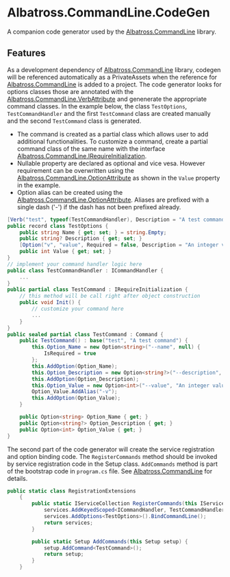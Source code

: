 # Albatross.CommandLine.CodeGen
A companion code generator used by the [Albatross.CommandLine](../Albatross.CommandLine/) library.

## Features
As a development dependency of [Albatross.CommandLine](../Albatross.CommandLine/) library, codegen will be referenced automatically as a PrivateAssets when the reference for [Albatross.CommandLine](../Albatross.CommandLine/) is added to a project.  The code generator looks for options classes those are annotated with the [Albatross.CommandLine.VerbAttribute](../Albatross.CommandLine/VerbAttribute.cs) and genenerate the appropriate command classes.  In the example below, the class `TestOptions`, `TestCommandHandler` and the first `TestCommand` class are created manually and the second `TestCommand` class is generated.  

* The command is created as a partial class which allows user to add additional functionalities.  To customize a command, create a partial command class of the same name with the interface [Albatross.CommandLine.IRequireInitialization](../Albatross.CommandLine/IRequireInitialization.cs).  
* Nullable property are declared as optional and vice vesa.  However requirement can be overwritten using the [Albatross.CommandLine.OptionAttribute](../Albatross.CommandLine/OptionAttribute.cs) as shown in the `Value` property in the example.
* Option alias can be created using the [Albatross.CommandLine.OptionAttribute](../Albatross.CommandLine/OptionAttribute.cs).  Aliases are prefixed with a single dash ('-') if the dash has not been prefixed already.

```csharp
[Verb("test", typeof(TestCommandHandler), Description = "A test command")]
public record class TestOptions {
	public string Name { get; set; } = string.Empty;
	public string? Description { get; set; }
	[Option("v", "value", Required = false, Description = "An integer value")]
	public int Value { get; set; }
}
// implement your command handler logic here
public class TestCommandHandler : ICommandHandler {
	...
}
public partial class TestCommand : IRequireInitialization {
	// this method will be call right after object construction
	public void Init() {
		// customize your command here
		...
	}
}
public sealed partial class TestCommand : Command {
	public TestCommand() : base("test", "A test command") {
		this.Option_Name = new Option<string>("--name", null) {
			IsRequired = true
		};
		this.AddOption(Option_Name);
		this.Option_Description = new Option<string?>("--description", null);
		this.AddOption(Option_Description);
		this.Option_Value = new Option<int>("--value", "An integer value");
		Option_Value.AddAlias("-v");
		this.AddOption(Option_Value);
	}

	public Option<string> Option_Name { get; }
	public Option<string?> Option_Description { get; }
	public Option<int> Option_Value { get; }
}
```
The second part of the code generator will create the service registration and option binding code.  The `RegisterCommands` method should be invoked by service registration code in the Setup class.  `AddCommands` method is part of the bootstrap code in `program.cs` file.  See [Albatross.CommandLine](../Albatross.CommandLine/README.md) for details.
```csharp
public static class RegistrationExtensions
	{
		public static IServiceCollection RegisterCommands(this IServiceCollection services) {
			services.AddKeyedScoped<ICommandHandler, TestCommandHandler>("test");
			services.AddOptions<TestOptions>().BindCommandLine();
			return services;
		}

		public static Setup AddCommands(this Setup setup) {
			setup.AddCommand<TestCommand>();
			return setup;
		}
	}
```